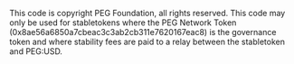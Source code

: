 This code is copyright PEG Foundation, all rights reserved. This code may only be used for stabletokens where the PEG Network Token (0x8ae56a6850a7cbeac3c3ab2cb311e7620167eac8) is the governance token and where stability fees are paid to a relay between the stabletoken and PEG:USD.